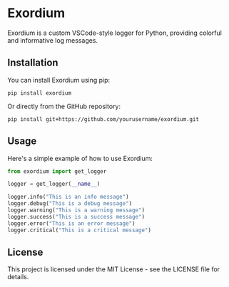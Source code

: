 # Exordium

Exordium is a custom VSCode-style logger for Python, providing colorful and informative log messages.

## Installation

You can install Exordium using pip:

```
pip install exordium
```

Or directly from the GitHub repository:

```
pip install git+https://github.com/yourusername/exordium.git
```

## Usage

Here's a simple example of how to use Exordium:

```python
from exordium import get_logger

logger = get_logger(__name__)

logger.info("This is an info message")
logger.debug("This is a debug message")
logger.warning("This is a warning message")
logger.success("This is a success message")
logger.error("This is an error message")
logger.critical("This is a critical message")
```

## License

This project is licensed under the MIT License - see the LICENSE file for details.